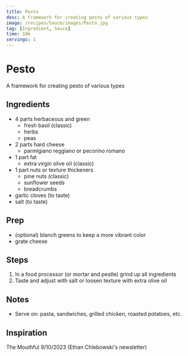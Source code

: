 ```yaml
---
title: Pesto
desc: A framework for creating pesto of various types
image: /recipes/Sauce/images/Pesto.jpg
tag: [Ingredient, Sauce]
time: 10m
servings: 1
---
```

# Pesto
A framework for creating pesto of various types

## Ingredients
- 4 parts herbaceous and green
  - fresh basil (classic)
  - herbs
  - peas
- 2 parts hard cheese
  - parmigiano reggiano or pecorino romano
- 1 part fat
  - extra virgin olive oil (classic)
- 1 part nuts or texture thickeners
  - pine nuts (classic)
  - sunflower seeds
  - breadcrumbs
- garlic cloves (to taste)
- salt (to  taste)

## Prep
- (optional) blanch greens to keep a more vibrant color
- grate cheese

## Steps
1. In a food processor (or mortar and pestle) grind up all ingredients
2. Taste and adjust with salt or loosen texture with extra olive oil

## Notes
- Serve on: pasta, sandwiches, grilled chicken, roasted potatoes, etc.

## Inspiration
The Mouthful 9/10/2023 (Ethan Chlebowski's newsletter)
